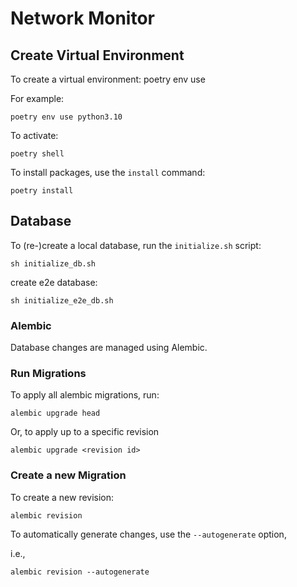 # Network Monitor

## Create Virtual Environment

To create a virtual environment:
poetry env use <python executable>

For example:
```
poetry env use python3.10
```

To activate:

```
poetry shell
```

To install packages, use the `install` command:

```
poetry install
```

## Database

To (re-)create a local database, run the `initialize.sh` script:

```
sh initialize_db.sh
```

create e2e database:

```
sh initialize_e2e_db.sh
```


### Alembic

Database changes are managed using Alembic.

### Run Migrations

To apply all alembic migrations, run:

```
alembic upgrade head
```

Or, to apply up to a specific revision

```
alembic upgrade <revision id>
```

### Create a new Migration

To create a new revision:

```
alembic revision
```

To automatically generate changes, use the `--autogenerate` option,

i.e.,

```
alembic revision --autogenerate
```
